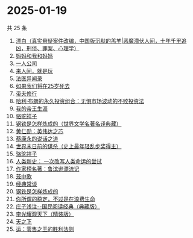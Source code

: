 # 2025-01-19

共 25 条

<!-- BEGIN WEREAD -->
<!-- 最后更新时间 2025-01-19 22:13:44 +0800 -->
1. [漂白（真实悬疑案件改编，中国版沉默的羔羊|恶魔潜伏人间，十年千里追凶，刑侦、罪案、心理学）](https://weread.qq.com/web/bookDetail/f0332010813ab7169g0155ca)
1. [妈妈和我和妈妈](https://weread.qq.com/web/bookDetail/0ce32c80813ab9974g011e23)
1. [一人公司](https://weread.qq.com/web/bookDetail/ea432780813ab9717g010b08)
1. [来人间，就是玩](https://weread.qq.com/web/bookDetail/a35324f0813ab9994g0118a1)
1. [法医异闻录](https://weread.qq.com/web/bookDetail/95632100813ab9974g01011d)
1. [如果我们将在25岁死去](https://weread.qq.com/web/bookDetail/ca732b70813ab99c5g019402)
1. [带夫修行](https://weread.qq.com/web/bookDetail/8af323d0813ab8a7dg019b10)
1. [哈利·布朗的永久投资组合：无惧市场波动的不败投资法](https://weread.qq.com/web/bookDetail/b7a329505de4ddb7a03fb21)
1. [我的帝王生涯](https://weread.qq.com/web/bookDetail/06232720527f59062659d13)
1. [骆驼祥子](https://weread.qq.com/web/bookDetail/fd1328207268785dfd1479d)
1. [钢铁是怎样炼成的（世界文学名著名译典藏）](https://weread.qq.com/web/bookDetail/5f432de07183b70e5f4e453)
1. [黄仁勋：英伟达之芯](https://weread.qq.com/web/bookDetail/47a32050813ab98e3g013257)
1. [蔡康永的说话之道](https://weread.qq.com/web/bookDetail/568324d0813ab9955g01694d)
1. [世界末日前的谋杀（史上最年轻乱步奖得主）](https://weread.qq.com/web/bookDetail/ea1321e0813ab9883g0121b1)
1. [骆驼祥子](https://weread.qq.com/web/bookDetail/fba32490715d9707fba21d1)
1. [人类新史： 一次改写人类命运的尝试](https://weread.qq.com/web/bookDetail/87e32110813ab9992g01960d)
1. [作家榜名著：鲁滨逊漂流记](https://weread.qq.com/web/bookDetail/96e32fb071800cda96e4677)
1. [笼中歌](https://weread.qq.com/web/bookDetail/b5d32f90813ab9902g0126c9)
1. [经典常谈](https://weread.qq.com/web/bookDetail/5db320b0813ab7153g019aa7)
1. [钢铁是怎样炼成的](https://weread.qq.com/web/bookDetail/38b32e80716395a838bebd7)
1. [你所谓的稳定，不过是在浪费生命](https://weread.qq.com/web/bookDetail/30132f00729aa62c30108db)
1. [庄子浅注--国民阅读经典（典藏版）](https://weread.qq.com/web/bookDetail/e5e32be0813ab9742g0138bd)
1. [李光耀观天下（精装版）](https://weread.qq.com/web/bookDetail/63c32e90813ab844ag014d47)
1. [天之下](https://weread.qq.com/web/bookDetail/4de326a0721770aa4de95f4)
1. [运：零售之王的胜利法则](https://weread.qq.com/web/bookDetail/1a832f30813ab9941g012c03)
<!-- END WEREAD -->
